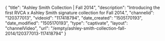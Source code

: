 {
    "title": "Ashley Smith Collection | Fall 2014",
    "description": "Introducing the first RVCA x Ashley Smith signature collection for Fall 2014.",
    "channelid": "120377013",
    "videoid": "117418794",
    "date_created": "1505170193",
    "date_modified": "1505170193",
    "type": "captivate",
    "layout": "channelVideo",
    "url": "\/empty\/ashley-smith-collection-fall-2014\/120377013-117418794"
}